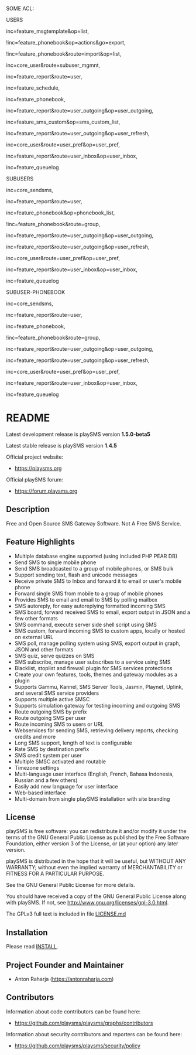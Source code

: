 SOME ACL:


USERS

inc=feature_msgtemplate&op=list,

!inc=feature_phonebook&op=actions&go=export,

!inc=feature_phonebook&route=import&op=list,

inc=core_user&route=subuser_mgmnt,

inc=feature_report&route=user,

inc=feature_schedule,

inc=feature_phonebook,

inc=feature_report&route=user_outgoing&op=user_outgoing,

inc=feature_sms_custom&op=sms_custom_list,

inc=feature_report&route=user_outgoing&op=user_refresh,

inc=core_user&route=user_pref&op=user_pref,

inc=feature_report&route=user_inbox&op=user_inbox,

inc=feature_queuelog



SUBUSERS


inc=core_sendsms,

inc=feature_report&route=user,

inc=feature_phonebook&op=phonebook_list,

!inc=feature_phonebook&route=group,

inc=feature_report&route=user_outgoing&op=user_outgoing,

inc=feature_report&route=user_outgoing&op=user_refresh,

inc=core_user&route=user_pref&op=user_pref,

inc=feature_report&route=user_inbox&op=user_inbox,

inc=feature_queuelog


SUBUSER-PHONEBOOK

inc=core_sendsms,

inc=feature_report&route=user,

inc=feature_phonebook,

!inc=feature_phonebook&route=group,

inc=feature_report&route=user_outgoing&op=user_outgoing,

inc=feature_report&route=user_outgoing&op=user_refresh,

inc=core_user&route=user_pref&op=user_pref,

inc=feature_report&route=user_inbox&op=user_inbox,

inc=feature_queuelog





# README

Latest development release is playSMS version **1.5.0-beta5**

Latest stable release is playSMS version **1.4.5**

Official project website:

* https://playsms.org

Official playSMS forum:

* https://forum.playsms.org


## Description

Free and Open Source SMS Gateway Software. Not A Free SMS Service.


## Feature Highlights

* Multiple database engine supported (using included PHP PEAR DB)
* Send SMS to single mobile phone
* Send SMS broadcasted to a group of mobile phones, or SMS bulk
* Support sending text, flash and unicode messages
* Receive private SMS to Inbox and forward it to email or user's mobile phone
* Forward single SMS from mobile to a group of mobile phones 
* Provides SMS to email and email to SMS by polling mailbox
* SMS autoreply, for easy autoreplying formatted incoming SMS
* SMS board, forward received SMS to email, export output in JSON and a few other formats
* SMS command, execute server side shell script using SMS
* SMS custom, forward incoming SMS to custom apps, locally or hosted on external URL
* SMS poll, manage polling system using SMS, export output in graph, JSON and other formats
* SMS quiz, serve quizzes on SMS
* SMS subscribe, manage user subscribes to a service using SMS
* Blacklist, stoplist and firewall plugin for SMS services protections
* Create your own features, tools, themes and gateway modules as a plugin
* Supports Gammu, Kannel, SMS Server Tools, Jasmin, Playnet, Uplink, and several SMS service providers
* Supports multiple active SMSC
* Supports simulation gateway for testing incoming and outgoing SMS
* Route outgoing SMS by prefix
* Route outgoing SMS per user
* Route incoming SMS to users or URL
* Webservices for sending SMS, retrieving delivery reports, checking credits and more
* Long SMS support, length of text is configurable
* Rate SMS by destination prefix
* SMS credit system per user
* Multiple SMSC activated and routable
* Timezone settings
* Multi-language user interface (English, French, Bahasa Indonesia, Russian and a few others)
* Easily add new language for user interface
* Web-based interface
* Multi-domain from single playSMS installation with site branding


## License

playSMS is free software: you can redistribute it and/or modify it under the terms of the 
GNU General Public License as published by the Free Software Foundation, either version 3 
of the License, or (at your option) any later version.

playSMS is distributed in the hope that it will be useful, but WITHOUT ANY WARRANTY; without 
even the implied warranty of MERCHANTABILITY or FITNESS FOR A PARTICULAR PURPOSE.

See the GNU General Public License for more details.

You should have received a copy of the GNU General Public License along with playSMS. 
If not, see http://www.gnu.org/licenses/gpl-3.0.html.

The GPLv3 full text is included in file [LICENSE.md](LICENSE.md)


## Installation

Please read [INSTALL](INSTALL.md "playSMS installation document").


## Project Founder and Maintainer

* Anton Raharja (https://antonraharja.com)


## Contributors

Information about code contributors can be found here:

* https://github.com/playsms/playsms/graphs/contributors

Information about security contributors and reporters can be found here:

* https://github.com/playsms/playsms/security/policy
